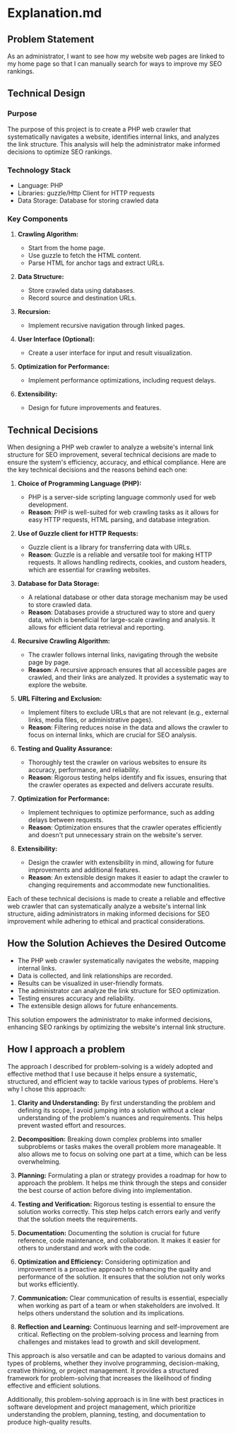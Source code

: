 # Explanation.md

## Problem Statement

As an administrator, I want to see how my website web pages are linked to my home page so that I can manually search for ways to improve my SEO rankings.

## Technical Design

### Purpose
The purpose of this project is to create a PHP web crawler that systematically navigates a website, identifies internal links, and analyzes the link structure. This analysis will help the administrator make informed decisions to optimize SEO rankings.

### Technology Stack
- Language: PHP
- Libraries: guzzle/Http Client for HTTP requests
- Data Storage:  Database for storing crawled data

### Key Components

1. **Crawling Algorithm:**
   - Start from the home page.
   - Use guzzle to fetch the HTML content.
   - Parse HTML for anchor tags and extract URLs.


2. **Data Structure:**
   - Store crawled data using databases.
   - Record source and destination URLs.

3. **Recursion:**
   - Implement recursive navigation through linked pages.


5. **User Interface (Optional):**
   - Create a user interface for input and result visualization.

6. **Optimization for Performance:**
   - Implement performance optimizations, including request delays.

7. **Extensibility:**
    - Design for future improvements and features.

##  Technical Decisions
When designing a PHP web crawler to analyze a website's internal link structure for SEO improvement, several technical decisions are made to ensure the system's efficiency, accuracy, and ethical compliance. Here are the key technical decisions and the reasons behind each one:

1. **Choice of Programming Language (PHP):**
   - PHP is a server-side scripting language commonly used for web development.
   - **Reason**: PHP is well-suited for web crawling tasks as it allows for easy HTTP requests, HTML parsing, and database integration.

2. **Use of Guzzle client for HTTP Requests:**
   - Guzzle client is a library for transferring data with URLs.
   - **Reason**: Guzzle is a reliable and versatile tool for making HTTP requests. It allows handling redirects, cookies, and custom headers, which are essential for crawling websites.

3. **Database for Data Storage:**
   - A relational database or other data storage mechanism may be used to store crawled data.
   - **Reason**: Databases provide a structured way to store and query data, which is beneficial for large-scale crawling and analysis. It allows for efficient data retrieval and reporting.

4. **Recursive Crawling Algorithm:**
   - The crawler follows internal links, navigating through the website page by page.
   - **Reason**: A recursive approach ensures that all accessible pages are crawled, and their links are analyzed. It provides a systematic way to explore the website.

5. **URL Filtering and Exclusion:**
   - Implement filters to exclude URLs that are not relevant (e.g., external links, media files, or administrative pages).
   - **Reason**: Filtering reduces noise in the data and allows the crawler to focus on internal links, which are crucial for SEO analysis.

6. **Testing and Quality Assurance:**
   - Thoroughly test the crawler on various websites to ensure its accuracy, performance, and reliability.
   - **Reason**: Rigorous testing helps identify and fix issues, ensuring that the crawler operates as expected and delivers accurate results.

7. **Optimization for Performance:**
    - Implement techniques to optimize performance, such as adding delays between requests.
    - **Reason**: Optimization ensures that the crawler operates efficiently and doesn't put unnecessary strain on the website's server.

8. **Extensibility:**
    - Design the crawler with extensibility in mind, allowing for future improvements and additional features.
    - **Reason**: An extensible design makes it easier to adapt the crawler to changing requirements and accommodate new functionalities.

Each of these technical decisions is made to create a reliable and effective web crawler that can systematically analyze a website's internal link structure, aiding administrators in making informed decisions for SEO improvement while adhering to ethical and practical considerations.

## How the Solution Achieves the Desired Outcome

- The PHP web crawler systematically navigates the website, mapping internal links.
- Data is collected, and link relationships are recorded.
- Results can be visualized in user-friendly formats.
- The administrator can analyze the link structure for SEO optimization.
- Testing ensures accuracy and reliability.
- The extensible design allows for future enhancements.

This solution empowers the administrator to make informed decisions, enhancing SEO rankings by optimizing the website's internal link structure.


## How I approach a problem

The approach I described for problem-solving is a widely adopted and effective method that I use because it helps ensure a systematic, structured, and efficient way to tackle various types of problems. Here's why I chose this approach:

1. **Clarity and Understanding:** By first understanding the problem and defining its scope, I avoid jumping into a solution without a clear understanding of the problem's nuances and requirements. This helps prevent wasted effort and resources.

2. **Decomposition:** Breaking down complex problems into smaller subproblems or tasks makes the overall problem more manageable. It also allows me to focus on solving one part at a time, which can be less overwhelming.

3. **Planning:** Formulating a plan or strategy provides a roadmap for how to approach the problem. It helps me think through the steps and consider the best course of action before diving into implementation.

4. **Testing and Verification:** Rigorous testing is essential to ensure the solution works correctly. This step helps catch errors early and verify that the solution meets the requirements.

5. **Documentation:** Documenting the solution is crucial for future reference, code maintenance, and collaboration. It makes it easier for others to understand and work with the code.

6. **Optimization and Efficiency:** Considering optimization and improvement is a proactive approach to enhancing the quality and performance of the solution. It ensures that the solution not only works but works efficiently.

7. **Communication:** Clear communication of results is essential, especially when working as part of a team or when stakeholders are involved. It helps others understand the solution and its implications.

8. **Reflection and Learning:** Continuous learning and self-improvement are critical. Reflecting on the problem-solving process and learning from challenges and mistakes lead to growth and skill development.

This approach is also versatile and can be adapted to various domains and types of problems, whether they involve programming, decision-making, creative thinking, or project management. It provides a structured framework for problem-solving that increases the likelihood of finding effective and efficient solutions.

Additionally, this problem-solving approach is in line with best practices in software development and project management, which prioritize understanding the problem, planning, testing, and documentation to produce high-quality results.